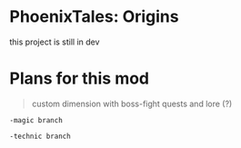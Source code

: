 # PhoenixTales: Origins
this project is still in dev

# Plans for this mod
>custom dimension with boss-fight
>quests and lore (?)
  																			
    -magic branch 
  
    -technic branch

